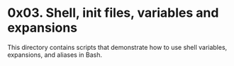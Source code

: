 # 0x03. Shell, init files, variables and expansions

This directory contains scripts that demonstrate how to use shell variables, expansions, and aliases in Bash.
